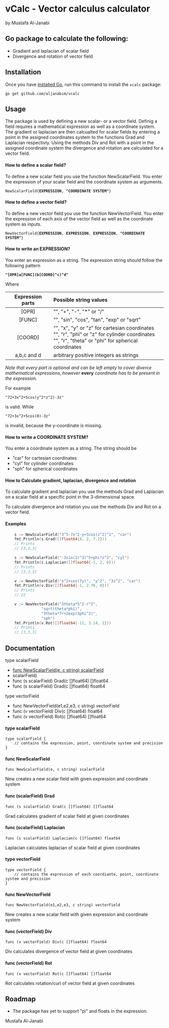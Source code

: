 # vCalc - Vector calculus calculator
by Mustafa Al-Janabi

## Go package to calculate the following:
* Gradient and laplacian of scalar field
* Divergence and rotation of vector field


## Installation
Once you have [installed Go](https://golang.org/doc/install), run this command
to install the `vcalc` package:

    go get github.com/aljanabim/vcalc

## Usage
The package is used by defining a new scalar- or a vector field. Definig a field requires a mathematical expression as well as a coordinate system. The gradient or laplacian are then calcualted for scalar fields by entering a point in the assigned coordinates system to the functions Grad and Laplacian respectivly. Using the methods Div and Rot with a point in the assigned coordinate system the divergence and rotation are calculated for a vector field.

#### How to define a scalar field?
To define a new scalar field you use the function NewScalarField. You enter the expression of your scalar field and the coordinate system as arguments.
<pre><code>NewScalarField{<b>EXPRESSION</b>, <b>"COORDINATE SYSTEM"</b>}</code></pre>
#### How to define a vector field?
To define a new vector field you use the function NewVectorField. You enter the expression of each axis of the vector field as well as the coordinate system as inputs. 
<pre><code>NewVectorField{<b>EXPRESSION</b>, <b>EXPRESSION</b>, <b>EXPRESSION</b>, <b>"COORDINATE SYSTEM"</b>}</code></pre>
#### How to write an __EXPRESSION__?
You enter an expression as a string. The expression string should follow the following pattern
<pre><code><b>"[OPR]a[FUNC](b[COORD]^c)^d"</b></code></pre>
Where

| Expression parts | Possible string values |
| :-------------: | :------ |
| [OPR]     | "", "+", "-", "*" or "/"  |
| [FUNC]     | "", "sin", "cos", "tan", "exp" or "sqrt" |
| [COORD] | "", "x", "y" or "z" for cartesian coordinates<br> "", "r", "phi" or "z" for cylinder coordinates<br> "", "r", "theta" or "phi" for spherical coordinates    |
| a,b,c and d| arbitrary positive integers as strings |

_Note that every part is optional and can be left empty to cover diverce mathematical expressions, however_ __every__ _coordinate has to be present in the expression._

For example 
```
"72+3x^2+5cos(y^2*z^2)-3z"
```
is valid. While 
```
"72+3x^2+5cos(0)-3z"
```
is invalid, because the y-coordinate is missing.

#### How to write a __COORDINATE SYSTEM__?
You enter a coordinate system as a string. The string should be
* "car" for cartesian coordinates
* "cyl" for cylinder coordinates
* "sph" for spherical coordinates

#### How to Calculate gradient, laplacian, divergence and rotation
To calculate gradient and laplacian you use the methods Grad and Laplacian on a scalar field at a specific point in the 3-dimensional space.

To calculate divergence and rotation you use the methods Div and Rot on a vector field.

#### Examples
```go
	s := NewScalarField("3^5-7x^2-y+3cos(z^2)^2", "car")
	fmt.Println(s.Grad([]float64{4, 2, 7.2}))
	// Prints 
	// [3,3,3]
```

```go
	s := NewScalarField("-3sin(2r^3)^5+phi*z^2", "cyl")
	fmt.Println(s.Laplacian([]float64{-1, 2, 0}))
	// Prints 
	// [3,3,3]
```

```go
	v := NewVectorField("x^2+cos(7y)", "y^2", "3z^2", "car")
	fmt.Println(v.Div([]float64{-1, 2.76, 0}))
	// Prints 
	// 22
```

```go
	v := NewVectorField("3theta*5^2-r^2",
			    "sqrt(theta*phi)",
			    "3theta*7r+2exp(3phi^2)",
			    "sph")
	fmt.Println(v.Rot([]float64{-11, 3.14, 2}))
	// Prints 
	// [3,3,3]
```
	


## Documentation

type scalarField
* [func NewScalarField(e, c string) scalarField](#type-scalarfield)
* scalarField)
* func (s scalarField) Grad(c []float64) []float64
* func (s scalarField) Grad(c []float64) float64

type vectorField
* func NewVectorField(e1,e2,e3, c string) vectorField
* func (v vectorField) Div(c []float64) float64
* func (v vectorField) Rot(c []float64) []float64

#### type scalarField
	type scalarField {
    	// contains the expression, point, coordinate system and precision
	}

#### func NewScalarField
	func NewScalarField(e, c string) scalarField
New creates a new scalar field with given expression and coordinate system

#### func (scalarField) Grad
	func (s scalarField) Grad(c []float64) []float64
Grad calculates gradient of scalar field at given coordinates

#### func (scalarField) Laplacian
	func (s scalarField) Laplacian(c []float64) float64
Laplacian calculates laplacian of scalar field at given coordinates

#### type vectorField
	type vectorField {
		// contains the expression of each coordiante, point, coordinate system and precision
	}

#### func NewVectorField
	func NewVectorField(e1,e2,e3, c string) vectorField
New creates a new scalar field with given expression and coordinate system

#### func (vectorField) Div
	func (v vectorField) Div(c []float64) float64
Div calculates divergence of vector field at given coordinates

#### func (vectorField) Rot
	func (v vectorField) Rot(c []float64) []float64
Rot calculates rotation/curl of vector field at given coordinates

## Roadmap
* The package has yet to support "pi" and floats in the expression.

Mustafa Al-Janabi